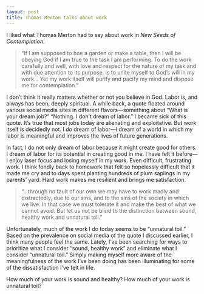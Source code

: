 ```yaml
---
layout: post
title: Thomas Merton talks about work
---
```


I liked what Thomas Merton had to say about work in *New Seeds of Contemplation*. 

>“If I am supposed to hoe a garden or make a table, then I will be obeying God if I am true to the task I am performing. To do the work carefully and well, with love and respect for the nature of my task and with due attention to its purpose, is to unite myself to God’s will in my work… Yet my work itself will purify and pacify my mind and dispose me for contemplation.”

I don’t think it really matters whether or not you believe in God. Labor is, and always has been, deeply spiritual. A while back, a quote floated around various social media sites in different flavors—something about “What is your dream job?” “Nothing. I don’t dream of labor.” I became sick of this quote. It’s true that most jobs today are alienating and exploitative. But work itself is decidedly not. I *do* dream of labor—I dream of a world in which my labor is meaningful and improves the lives of future generations.

In fact, I do not only dream of labor because it might create good for others. I dream of labor for its potential in creating good in me. I have felt it before—I enjoy laser focus and losing myself in my work. Even difficult, frustrating work. I think fondly back to homework that felt so hopelessly difficult that it made me cry and to days spent planting hundreds of plum saplings in my parents’ yard. Hard work makes me resilient and brings me satisfaction.

>“...through no fault of our own we may have to work madly and distractedly, due to our sins, and to the sins of the society in which we live. In that case we must tolerate it and make the best of what we cannot avoid. But let us not be blind to the distinction between sound, healthy work and unnatural toil.”

Unfortunately, much of the work I do today seems to be “unnatural toil.” Based on the prevalence on social media of the quote I discussed earlier, I think many people feel the same. Lately, I’ve been searching for ways to prioritize what I consider “sound, healthy work” and eliminate what I consider “unnatural toil.” Simply making myself more aware of the meaningfulness of the work I’ve been doing has been illuminating for some of the dissatisfaction I’ve felt in life. 

How much of your work is sound and healthy? How much of your work is unnatural toil?
